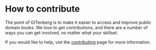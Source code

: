 # How to contribute

The point of GITenberg is to make it easier to access and improve public 
domain books. We _love_ to get contributions, and there are a number of ways 
you can get involved, no matter what your skillset.

If you would like to help, vist the [contributing](http://gutenberg.github.com/contributing.html) page for more information.

